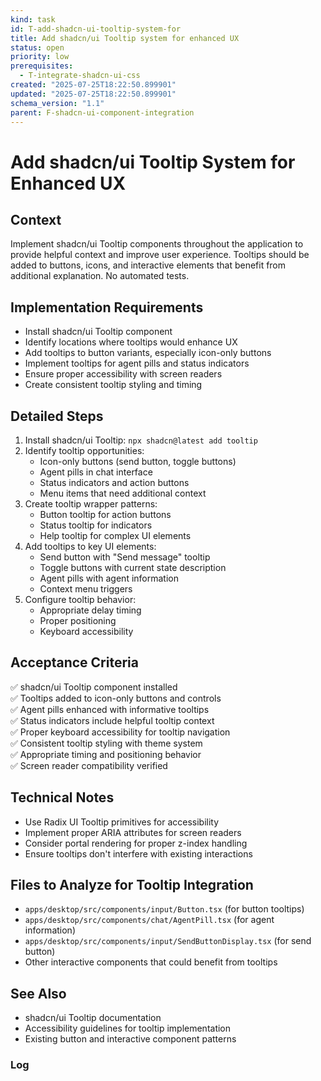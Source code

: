 ```yaml
---
kind: task
id: T-add-shadcn-ui-tooltip-system-for
title: Add shadcn/ui Tooltip system for enhanced UX
status: open
priority: low
prerequisites:
  - T-integrate-shadcn-ui-css
created: "2025-07-25T18:22:50.899901"
updated: "2025-07-25T18:22:50.899901"
schema_version: "1.1"
parent: F-shadcn-ui-component-integration
---
```


# Add shadcn/ui Tooltip System for Enhanced UX

## Context

Implement shadcn/ui Tooltip components throughout the application to provide helpful context and improve user experience. Tooltips should be added to buttons, icons, and interactive elements that benefit from additional explanation. No automated tests.

## Implementation Requirements

- Install shadcn/ui Tooltip component
- Identify locations where tooltips would enhance UX
- Add tooltips to button variants, especially icon-only buttons
- Implement tooltips for agent pills and status indicators
- Ensure proper accessibility with screen readers
- Create consistent tooltip styling and timing

## Detailed Steps

1. Install shadcn/ui Tooltip: `npx shadcn@latest add tooltip`
2. Identify tooltip opportunities:
   - Icon-only buttons (send button, toggle buttons)
   - Agent pills in chat interface
   - Status indicators and action buttons
   - Menu items that need additional context
3. Create tooltip wrapper patterns:
   - Button tooltip for action buttons
   - Status tooltip for indicators
   - Help tooltip for complex UI elements
4. Add tooltips to key UI elements:
   - Send button with "Send message" tooltip
   - Toggle buttons with current state description
   - Agent pills with agent information
   - Context menu triggers
5. Configure tooltip behavior:
   - Appropriate delay timing
   - Proper positioning
   - Keyboard accessibility

## Acceptance Criteria

✅ shadcn/ui Tooltip component installed  
✅ Tooltips added to icon-only buttons and controls  
✅ Agent pills enhanced with informative tooltips  
✅ Status indicators include helpful tooltip context  
✅ Proper keyboard accessibility for tooltip navigation  
✅ Consistent tooltip styling with theme system  
✅ Appropriate timing and positioning behavior  
✅ Screen reader compatibility verified

## Technical Notes

- Use Radix UI Tooltip primitives for accessibility
- Implement proper ARIA attributes for screen readers
- Consider portal rendering for proper z-index handling
- Ensure tooltips don't interfere with existing interactions

## Files to Analyze for Tooltip Integration

- `apps/desktop/src/components/input/Button.tsx` (for button tooltips)
- `apps/desktop/src/components/chat/AgentPill.tsx` (for agent information)
- `apps/desktop/src/components/input/SendButtonDisplay.tsx` (for send button)
- Other interactive components that could benefit from tooltips

## See Also

- shadcn/ui Tooltip documentation
- Accessibility guidelines for tooltip implementation
- Existing button and interactive component patterns

### Log
